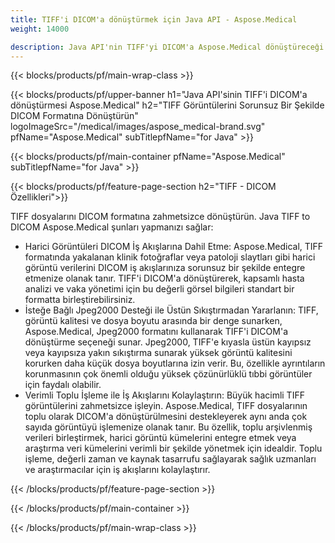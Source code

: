 ```yaml
---
title: TIFF'i DICOM'a dönüştürmek için Java API - Aspose.Medical
weight: 14000

description: Java API'nin TIFF'yi DICOM'a Aspose.Medical dönüştüreceği hakkında bilgi
---
```


{{< blocks/products/pf/main-wrap-class >}}

{{< blocks/products/pf/upper-banner h1="Java API'sinin TIFF'i DICOM'a dönüştürmesi Aspose.Medical" h2="TIFF Görüntülerini Sorunsuz Bir Şekilde DICOM Formatına Dönüştürün" logoImageSrc="/medical/images/aspose_medical-brand.svg" pfName="Aspose.Medical" subTitlepfName="for Java" >}}

{{< blocks/products/pf/main-container pfName="Aspose.Medical" subTitlepfName="for Java" >}}

{{< blocks/products/pf/feature-page-section h2="TIFF - DICOM Özellikleri">}}

<p>TIFF dosyalarını DICOM formatına zahmetsizce dönüştürün. Java TIFF to DICOM Aspose.Medical şunları yapmanızı sağlar:</p>

<ul>
<li>Harici Görüntüleri DICOM İş Akışlarına Dahil Etme: Aspose.Medical, TIFF formatında yakalanan klinik fotoğraflar veya patoloji slaytları gibi harici görüntü verilerini DICOM iş akışlarınıza sorunsuz bir şekilde entegre etmenize olanak tanır. TIFF'i DICOM'a dönüştürerek, kapsamlı hasta analizi ve vaka yönetimi için bu değerli görsel bilgileri standart bir formatta birleştirebilirsiniz.</li>
<li>İsteğe Bağlı Jpeg2000 Desteği ile Üstün Sıkıştırmadan Yararlanın: TIFF, görüntü kalitesi ve dosya boyutu arasında bir denge sunarken, Aspose.Medical, Jpeg2000 formatını kullanarak TIFF'i DICOM'a dönüştürme seçeneği sunar. Jpeg2000, TIFF'e kıyasla üstün kayıpsız veya kayıpsıza yakın sıkıştırma sunarak yüksek görüntü kalitesini korurken daha küçük dosya boyutlarına izin verir. Bu, özellikle ayrıntıların korunmasının çok önemli olduğu yüksek çözünürlüklü tıbbi görüntüler için faydalı olabilir.</li>
<li>Verimli Toplu İşleme ile İş Akışlarını Kolaylaştırın: Büyük hacimli TIFF görüntülerini zahmetsizce işleyin. Aspose.Medical, TIFF dosyalarının toplu olarak DICOM'a dönüştürülmesini destekleyerek aynı anda çok sayıda görüntüyü işlemenize olanak tanır. Bu özellik, toplu arşivlenmiş verileri birleştirmek, harici görüntü kümelerini entegre etmek veya araştırma veri kümelerini verimli bir şekilde yönetmek için idealdir. Toplu işleme, değerli zaman ve kaynak tasarrufu sağlayarak sağlık uzmanları ve araştırmacılar için iş akışlarını kolaylaştırır.</li>
</ul>

{{< /blocks/products/pf/feature-page-section >}}

{{< /blocks/products/pf/main-container >}}

{{< /blocks/products/pf/main-wrap-class >}}